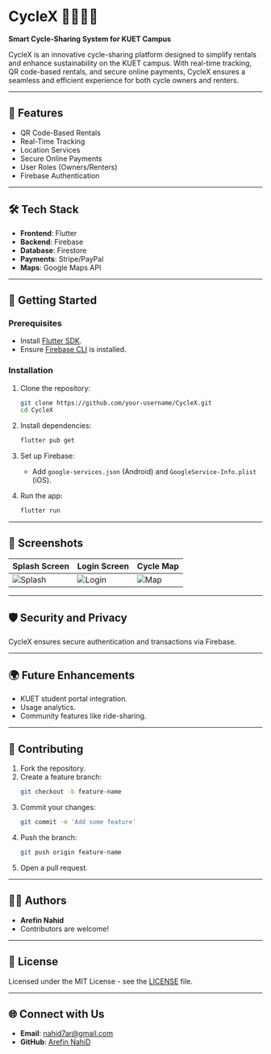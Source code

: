 
# CycleX 🚴‍♂️🚴‍♀️  
**Smart Cycle-Sharing System for KUET Campus**  

CycleX is an innovative cycle-sharing platform designed to simplify rentals and enhance sustainability on the KUET campus. With real-time tracking, QR code-based rentals, and secure online payments, CycleX ensures a seamless and efficient experience for both cycle owners and renters.  

---

## 🌟 Features  
- QR Code-Based Rentals  
- Real-Time Tracking  
- Location Services  
- Secure Online Payments  
- User Roles (Owners/Renters)  
- Firebase Authentication  

---

## 🛠️ Tech Stack  
- **Frontend**: Flutter  
- **Backend**: Firebase  
- **Database**: Firestore  
- **Payments**: Stripe/PayPal  
- **Maps**: Google Maps API  

---

## 🚀 Getting Started  

### Prerequisites  
- Install [Flutter SDK](https://flutter.dev/docs/get-started/install).  
- Ensure [Firebase CLI](https://firebase.google.com/docs/cli) is installed.  

### Installation  
1. Clone the repository:  
   ```bash
   git clone https://github.com/your-username/CycleX.git
   cd CycleX
   ```  
2. Install dependencies:  
   ```bash
   flutter pub get
   ```  
3. Set up Firebase:  
   - Add `google-services.json` (Android) and `GoogleService-Info.plist` (iOS).  

4. Run the app:  
   ```bash
   flutter run
   ```  

---

## 📸 Screenshots  
| Splash Screen | Login Screen | Cycle Map |  
|---------------|--------------|-----------|  
| ![Splash](assets/screenshots/splash.png) | ![Login](assets/screenshots/login.png) | ![Map](assets/screenshots/map.png) |  

---

## 🛡️ Security and Privacy  
CycleX ensures secure authentication and transactions via Firebase.  

---

## 🌍 Future Enhancements  
- KUET student portal integration.  
- Usage analytics.  
- Community features like ride-sharing.  

---

## 🤝 Contributing  
1. Fork the repository.  
2. Create a feature branch:  
   ```bash
   git checkout -b feature-name
   ```  
3. Commit your changes:  
   ```bash
   git commit -m 'Add some feature'
   ```  
4. Push the branch:  
   ```bash
   git push origin feature-name
   ```  
5. Open a pull request.  

---

## 👨‍💻 Authors  
- **Arefin Nahid** 
- Contributors are welcome!  

---

## 📜 License  
Licensed under the MIT License - see the [LICENSE](LICENSE) file.  

---

## 🌐 Connect with Us  
- **Email**: nahid7ar@gmail.com  
- **GitHub**: [Arefin NahiD](https://github.com/Arefin-Nahid/)  
